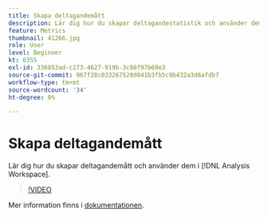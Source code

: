 ```yaml
---
title: Skapa deltagandemått
description: Lär dig hur du skapar deltagandestatistik och använder dem i  [!DNL Analysis Workspace].
feature: Metrics
thumbnail: 41266.jpg
role: User
level: Beginner
kt: 6355
exl-id: 336853ad-c273-4627-919b-3c86f97b60e3
source-git-commit: 967f28c033267520d041b3fb5c9b432a3d6afdb7
workflow-type: tm+mt
source-wordcount: '34'
ht-degree: 0%

---
```


# Skapa deltagandemått

Lär dig hur du skapar deltagandemått och använder dem i [!DNL Analysis Workspace].

>[!VIDEO](https://video.tv.adobe.com/v/41266/?quality=12&learn=on)

Mer information finns i [dokumentationen](https://experienceleague.adobe.com/docs/analytics/components/calculated-metrics/calcmetric-workflow/participation-metric.html).
